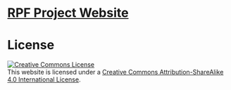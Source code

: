 # [RPF Project Website](https://rectified-pointflow.github.io/)

# License
<a rel="license" href="http://creativecommons.org/licenses/by-sa/4.0/"><img alt="Creative Commons License" style="border-width:0" src="https://i.creativecommons.org/l/by-sa/4.0/88x31.png" /></a><br />
This website is licensed under a 
<a rel="license" href="http://creativecommons.org/licenses/by-sa/4.0/">Creative Commons Attribution-ShareAlike 4.0 International License</a>.
